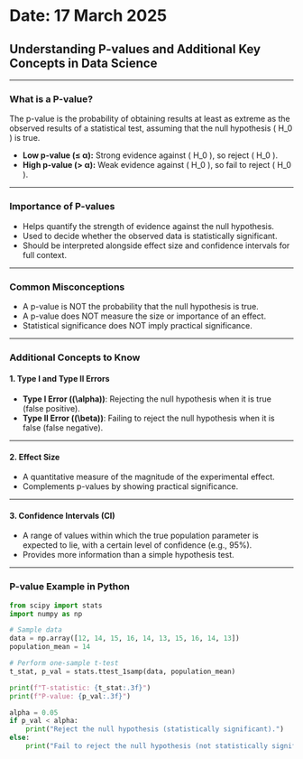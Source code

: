 # Date: 17 March 2025  
## Understanding P-values and Additional Key Concepts in Data Science

---

### What is a P-value?  
The p-value is the probability of obtaining results at least as extreme as the observed results of a statistical test, assuming that the null hypothesis \( H_0 \) is true.

- **Low p-value (≤ α):** Strong evidence against \( H_0 \), so reject \( H_0 \).  
- **High p-value (> α):** Weak evidence against \( H_0 \), so fail to reject \( H_0 \).

---

### Importance of P-values  
- Helps quantify the strength of evidence against the null hypothesis.  
- Used to decide whether the observed data is statistically significant.  
- Should be interpreted alongside effect size and confidence intervals for full context.

---

### Common Misconceptions  
- A p-value is NOT the probability that the null hypothesis is true.  
- A p-value does NOT measure the size or importance of an effect.  
- Statistical significance does NOT imply practical significance.

---

### Additional Concepts to Know  

#### 1. **Type I and Type II Errors**  
- **Type I Error (\(\alpha\))**: Rejecting the null hypothesis when it is true (false positive).  
- **Type II Error (\(\beta\))**: Failing to reject the null hypothesis when it is false (false negative).  

---

#### 2. **Effect Size**  
- A quantitative measure of the magnitude of the experimental effect.  
- Complements p-values by showing practical significance.

---

#### 3. **Confidence Intervals (CI)**  
- A range of values within which the true population parameter is expected to lie, with a certain level of confidence (e.g., 95%).  
- Provides more information than a simple hypothesis test.

---

### P-value Example in Python

```python
from scipy import stats
import numpy as np

# Sample data
data = np.array([12, 14, 15, 16, 14, 13, 15, 16, 14, 13])
population_mean = 14

# Perform one-sample t-test
t_stat, p_val = stats.ttest_1samp(data, population_mean)

print(f"T-statistic: {t_stat:.3f}")
print(f"P-value: {p_val:.3f}")

alpha = 0.05
if p_val < alpha:
    print("Reject the null hypothesis (statistically significant).")
else:
    print("Fail to reject the null hypothesis (not statistically significant).")
